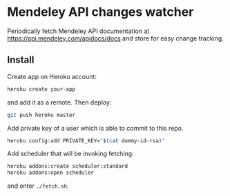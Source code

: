 # Mendeley API changes watcher

Periodically fetch Mendeley API documentation at 
https://api.mendeley.com/apidocs/docs and store for easy change tracking.

## Install

Create app on Heroku account:

```bash
heroku create your-app
```

and add it as a remote. Then deploy:

```bash
git push heroku master
```

Add private key of a user which is able to commit to this repo.

```bash
heroku config:add PRIVATE_KEY="$(cat dummy-id-rsa)"
```

Add scheduler that will be invoking fetching:

```bash
heroku addons:create scheduler:standard
heroku addons:open scheduler
```

and enter `./fetch.sh`.

